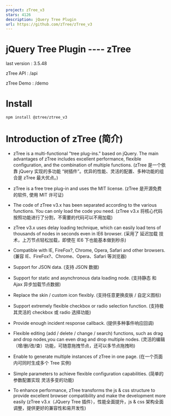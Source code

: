```yaml
---
project: zTree_v3
stars: 4126
description: jQuery Tree Plugin
url: https://github.com/zTree/zTree_v3
---
```


jQuery Tree Plugin ---- zTree
=============================

last version : 3.5.48

zTree API : /api

zTree Demo : /demo

Install
=======

```
npm install @ztree/ztree_v3
```

Introduction of zTree (简介)
==========================

-   zTree is a multi-functional "tree plug-ins." based on jQuery. The main advantages of zTree includes excellent performance, flexible configuration, and the combination of multiple functions. (zTree 是一个依靠 jQuery 实现的多功能 “树插件”。优异的性能、灵活的配置、多种功能的组合是 zTree 最大优点。)
    
-   zTree is a free tree plug-in and uses the MIT license. (zTree 是开源免费的软件, 使用 MIT 许可证)
    
-   The code of zTree v3.x has been separated according to the various functions. You can only load the code you need. (zTree v3.x 将核心代码按照功能进行了分割，不需要的代码可以不用加载)
    
-   zTree v3.x uses delay loading technique, which can easily load tens of thousands of nodes in seconds even in IE6 browser. (采用了 延迟加载 技术，上万节点轻松加载，即使在 IE6 下也能基本做到秒杀)
    
-   Compatible with IE, FireFox?, Chrome, Opera, Safari and other browsers. (兼容 IE、FireFox?、Chrome、Opera、Safari 等浏览器)
    
-   Support for JSON data. (支持 JSON 数据)
    
-   Support for static and asynchronous data loading node. (支持静态 和 Ajax 异步加载节点数据)
    
-   Replace the skin / custom icon flexibly. (支持任意更换皮肤 / 自定义图标)
    
-   Support extremely flexible checkbox or radio selection function. (支持极其灵活的 checkbox 或 radio 选择功能)
    
-   Provide enough incident response callback. (提供多种事件响应回调)
    
-   Flexible editing (add / delete / change / search) functions, such as drag and drop nodes,you can even drag and drop multiple nodes. (灵活的编辑（增/删/改/查）功能，可随意拖拽节点，还可以多节点拖拽哟)
    
-   Enable to generate multiple instances of zTree in one page. (在一个页面内可同时生成多个 Tree 实例)
    
-   Simple parameters to achieve flexible configuration capabilities. (简单的参数配置实现 灵活多变的功能)
    
-   To enhance performance, zTree transforms the js & css structure to provide excellent browser compatibility and make the development more easily (zTree v3.x（JQuery Tree 插件），性能全面提升，js & css 架构全面调整，提供更好的兼容性和易开发性)
